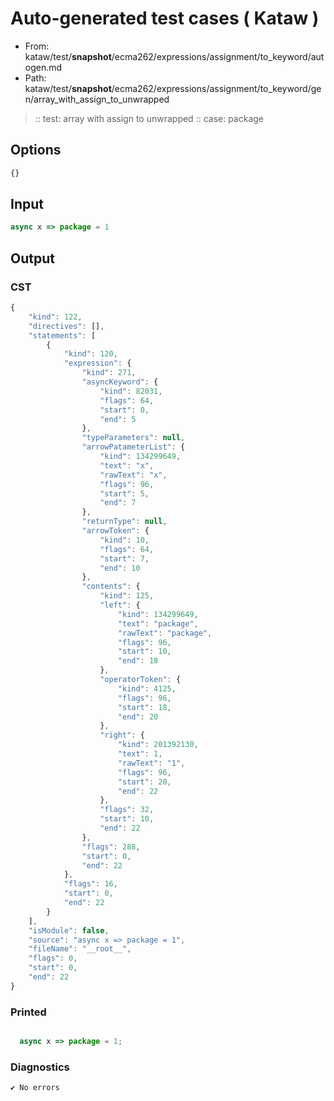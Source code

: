 # Auto-generated test cases ( Kataw )
- From: kataw/test/__snapshot__/ecma262/expressions/assignment/to_keyword/autogen.md
- Path: kataw/test/__snapshot__/ecma262/expressions/assignment/to_keyword/gen/array_with_assign_to_unwrapped
> :: test: array with assign to unwrapped
> :: case: package
## Options

`````js
{}
`````
## Input

`````js
async x => package = 1
`````
## Output

### CST

```javascript
{
    "kind": 122,
    "directives": [],
    "statements": [
        {
            "kind": 120,
            "expression": {
                "kind": 271,
                "asyncKeyword": {
                    "kind": 82031,
                    "flags": 64,
                    "start": 0,
                    "end": 5
                },
                "typeParameters": null,
                "arrowPatameterList": {
                    "kind": 134299649,
                    "text": "x",
                    "rawText": "x",
                    "flags": 96,
                    "start": 5,
                    "end": 7
                },
                "returnType": null,
                "arrowToken": {
                    "kind": 10,
                    "flags": 64,
                    "start": 7,
                    "end": 10
                },
                "contents": {
                    "kind": 125,
                    "left": {
                        "kind": 134299649,
                        "text": "package",
                        "rawText": "package",
                        "flags": 96,
                        "start": 10,
                        "end": 18
                    },
                    "operatorToken": {
                        "kind": 4125,
                        "flags": 96,
                        "start": 18,
                        "end": 20
                    },
                    "right": {
                        "kind": 201392130,
                        "text": 1,
                        "rawText": "1",
                        "flags": 96,
                        "start": 20,
                        "end": 22
                    },
                    "flags": 32,
                    "start": 10,
                    "end": 22
                },
                "flags": 288,
                "start": 0,
                "end": 22
            },
            "flags": 16,
            "start": 0,
            "end": 22
        }
    ],
    "isModule": false,
    "source": "async x => package = 1",
    "fileName": "__root__",
    "flags": 0,
    "start": 0,
    "end": 22
}
```

### Printed

```javascript

  async x => package = 1;

```

### Diagnostics

```javascript
✔ No errors
```

